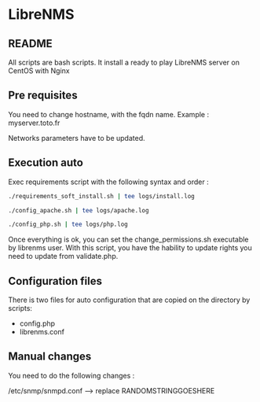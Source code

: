# LibreNMS

## README

All scripts are bash scripts. 
It install a ready to play LibreNMS server on CentOS with Nginx

## Pre requisites

You need to change hostname, with the fqdn name.
Example : myserver.toto.fr

Networks parameters have to be updated.

## Execution auto

Exec requirements script with the following syntax and order : 

```bash 
./requirements_soft_install.sh | tee logs/install.log

./config_apache.sh | tee logs/apache.log

./config_php.sh | tee logs/php.log
```

Once everything is ok, you can set the change_permissions.sh executable by librenms user. With this script, you have the hability to update rights you need to update from validate.php.

## Configuration files

There is two files for auto configuration that are copied on the directory by scripts:

- config.php
- librenms.conf

## Manual changes

You need to do the following changes :

/etc/snmp/snmpd.conf --> replace RANDOMSTRINGGOESHERE


